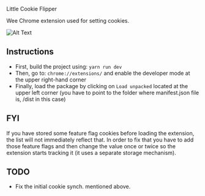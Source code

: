 Little Cookie Flipper

Wee Chrome extension used for setting cookies.

![Alt Text](https://media1.giphy.com/media/bAlYQOugzX9sY/giphy.gif?cid=ecf05e479x5d1ea9pt8xj47p8ehiwwvbjkf4hhz2dm5a09uv&rid=giphy.gif&ct=g)

## Instructions

- First, build the project using: `yarn run dev`
- Then, go to: `chrome://extensions/` and enable the developer mode at the upper right-hand corner
- Finally, load the package by clicking on `Load unpacked` located at the upper left corner (you have to point to the folder where manifest.json file is, /dist in this case)

## FYI

If you have stored some feature flag cookies before loading the extension, the list will not immediately reflect that.
In order to fix that you have to add those feature flags and then change the value once or twice so the extension starts tracking it (it uses a separate storage mechanism).

## TODO

- Fix the initial cookie synch. mentioned above.


